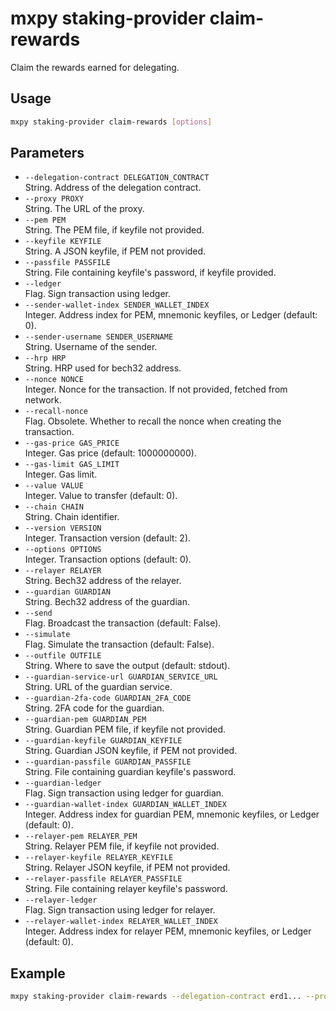 # mxpy staking-provider claim-rewards

Claim the rewards earned for delegating.

## Usage

```bash
mxpy staking-provider claim-rewards [options]
```

## Parameters

- `--delegation-contract DELEGATION_CONTRACT`  
  String. Address of the delegation contract.
- `--proxy PROXY`  
  String. The URL of the proxy.
- `--pem PEM`  
  String. The PEM file, if keyfile not provided.
- `--keyfile KEYFILE`  
  String. A JSON keyfile, if PEM not provided.
- `--passfile PASSFILE`  
  String. File containing keyfile's password, if keyfile provided.
- `--ledger`  
  Flag. Sign transaction using ledger.
- `--sender-wallet-index SENDER_WALLET_INDEX`  
  Integer. Address index for PEM, mnemonic keyfiles, or Ledger (default: 0).
- `--sender-username SENDER_USERNAME`  
  String. Username of the sender.
- `--hrp HRP`  
  String. HRP used for bech32 address.
- `--nonce NONCE`  
  Integer. Nonce for the transaction. If not provided, fetched from network.
- `--recall-nonce`  
  Flag. Obsolete. Whether to recall the nonce when creating the transaction.
- `--gas-price GAS_PRICE`  
  Integer. Gas price (default: 1000000000).
- `--gas-limit GAS_LIMIT`  
  Integer. Gas limit.
- `--value VALUE`  
  Integer. Value to transfer (default: 0).
- `--chain CHAIN`  
  String. Chain identifier.
- `--version VERSION`  
  Integer. Transaction version (default: 2).
- `--options OPTIONS`  
  Integer. Transaction options (default: 0).
- `--relayer RELAYER`  
  String. Bech32 address of the relayer.
- `--guardian GUARDIAN`  
  String. Bech32 address of the guardian.
- `--send`  
  Flag. Broadcast the transaction (default: False).
- `--simulate`  
  Flag. Simulate the transaction (default: False).
- `--outfile OUTFILE`  
  String. Where to save the output (default: stdout).
- `--guardian-service-url GUARDIAN_SERVICE_URL`  
  String. URL of the guardian service.
- `--guardian-2fa-code GUARDIAN_2FA_CODE`  
  String. 2FA code for the guardian.
- `--guardian-pem GUARDIAN_PEM`  
  String. Guardian PEM file, if keyfile not provided.
- `--guardian-keyfile GUARDIAN_KEYFILE`  
  String. Guardian JSON keyfile, if PEM not provided.
- `--guardian-passfile GUARDIAN_PASSFILE`  
  String. File containing guardian keyfile's password.
- `--guardian-ledger`  
  Flag. Sign transaction using ledger for guardian.
- `--guardian-wallet-index GUARDIAN_WALLET_INDEX`  
  Integer. Address index for guardian PEM, mnemonic keyfiles, or Ledger (default: 0).
- `--relayer-pem RELAYER_PEM`  
  String. Relayer PEM file, if keyfile not provided.
- `--relayer-keyfile RELAYER_KEYFILE`  
  String. Relayer JSON keyfile, if PEM not provided.
- `--relayer-passfile RELAYER_PASSFILE`  
  String. File containing relayer keyfile's password.
- `--relayer-ledger`  
  Flag. Sign transaction using ledger for relayer.
- `--relayer-wallet-index RELAYER_WALLET_INDEX`  
  Integer. Address index for relayer PEM, mnemonic keyfiles, or Ledger (default: 0).

## Example

```bash
mxpy staking-provider claim-rewards --delegation-contract erd1... --proxy https://devnet-gateway.multiversx.com --pem delegator.pem --send
